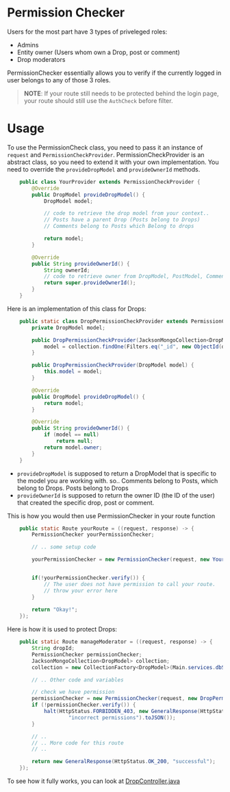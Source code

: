 # Permission Checker

Users for the most part have 3 types of priveleged roles:
* Admins
* Entity owner (Users whom own a Drop, post or comment)
* Drop moderators

PermissionChecker essentially allows you to verify if the currently logged in user belongs to any of those 3 roles.

> **NOTE**: If your route still needs to be protected behind the login page, your route should still use the `AuthCheck` before filter.

# Usage

To use the PermissionCheck class, you need to pass it an instance of `request` and `PermissionCheckProvider`. PermissionCheckProvider is an abstract class, so you need to extend it with your own implementation. You need to override the `provideDropModel` and `provideOwnerId` methods.

```java
    public class YourProvider extends PermissionCheckProvider {
        @Override
        public DropModel provideDropModel() {
            DropModel model;

            // code to retrieve the drop model from your context..
            // Posts have a parent Drop (Posts belong to Drops)
            // Comments belong to Posts which Belong to drops

            return model;
        }

        @Override
        public String provideOwnerId() {
            String ownerId;
            // code to retrieve owner from DropModel, PostModel, CommentModel.
            return super.provideOwnerId();
        }
    }
```

Here is an implementation of this class for Drops:
```java
    public static class DropPermissionCheckProvider extends PermissionCheckProvider {
        private DropModel model;

        public DropPermissionCheckProvider(JacksonMongoCollection<DropModel> collection, String dropId) {
            model = collection.findOne(Filters.eq("_id", new ObjectId(dropId)));
        }

        public DropPermissionCheckProvider(DropModel model) {
            this.model = model;
        }

        @Override
        public DropModel provideDropModel() {
            return model;
        }

        @Override
        public String provideOwnerId() {
            if (model == null)
                return null;
            return model.owner;
        }
    }
```
* `provideDropModel` is supposed to return a DropModel that is specific to the model you are working with. so.. Comments belong to Posts, which belong to Drops. Posts belong to Drops
* `provideOwnerId` is supposed to return the owner ID (the ID of the user) that created the specific drop, post or comment.

This is how you would then use PermissionChecker in your route function
```java
    public static Route yourRoute = ((request, response) -> {
        PermissionChecker yourPermissionChecker;

        // .. some setup code

        yourPermissionChecker = new PermissionChecker(request, new YourPermissionCheckProvider());


        if(!yourPermissionChecker.verify()) {
            // The user does not have permission to call your route.
            // throw your error here
        }
        
        return "Okay!";
    });
```

Here is how it is used to protect Drops:
```java
    public static Route manageModerator = ((request, response) -> {
        String dropId;
        PermissionChecker permissionChecker;
        JacksonMongoCollection<DropModel> collection;
        collection = new CollectionFactory<DropModel>(Main.services.dbService(), DropModel.class).getCollection();

        // .. Other code and variables

        // check we have permission
        permissionChecker = new PermissionChecker(request, new DropPermissionCheckProvider(collection, dropId));
        if (!permissionChecker.verify()) {
            halt(HttpStatus.FORBIDDEN_403, new GeneralResponse(HttpStatus.FORBIDDEN_403,
                    "incorrect permissions").toJSON());
        }

        // ..
        // .. More code for this route
        // ..

        return new GeneralResponse(HttpStatus.OK_200, "successful");
    });
```


To see how it fully works, you can look at [DropController.java](https://github.com/OaklandDevTeam/umbrella/blob/master/src/main/java/com/umbr3114/controllers/DropController.java)